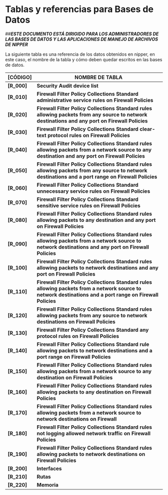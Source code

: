 # Tablas y referencias para Bases de Datos

##*__ESTE DOCUMENTO ESTÁ DIRIGIDO PARA LOS ADMINISTRADORES DE LAS BASES DE DATOS Y LAS APLICACIONES DE MANEJO DE ARCHIVOS DE NIPPER__*

La siguiente tabla es una referencia de los datos obtenidos en nipper, en este caso, el nombre de la tabla y cómo deben quedar escritos en las bases de datos.

__[CÓDIGO]__ | NOMBRE DE TABLA
-------------|-----------------
__[R_000]__ | __Security Audit device list__
__[R_010]__ | __Firewall Filter Policy Collections Standard administrative service rules on Firewall Policies__
__[R_020]__ | __Firewall Filter Policy Collections Standard rules allowing packets from any source to network destinations and any port on Firewall Policies__
__[R_030]__ | __Firewall Filter Policy Collections Standard clear-text protocol rules on Firewall Policies__
__[R_040]__ | __Firewall Filter Policy Collections Standard rules allowing packets from a network source to any destination and any port on Firewall Policies__
__[R_050]__ | __Firewall Filter Policy Collections Standard rules allowing packets from any source to network destinations and a port range on Firewall Policies__
__[R_060]__ | __Firewall Filter Policy Collections Standard unnecessary service rules on Firewall Policies__
__[R_070]__ | __Firewall Filter Policy Collections Standard sensitive service rules on Firewall Policies__
__[R_080]__ | __Firewall Filter Policy Collections Standard rules allowing packets to any destination and any port on Firewall Policies__
__[R_090]__ | __Firewall Filter Policy Collections Standard rules allowing packets from a network source to network destinations and any port on Firewall Policies__
__[R_100]__ | __Firewall Filter Policy Collections Standard rules allowing packets to network destinations and any port on Firewall Policies__
__[R_110]__ | __Firewall Filter Policy Collections Standard rules allowing packets from a network source to network destinations and a port range on Firewall Policies__
__[R_120]__ | __Firewall Filter Policy Collections Standard rules allowing packets from any source to network destinations on Firewall Policies__
__[R_130]__ | __Firewall Filter Policy Collections Standard any protocol rules on Firewall Policies__
__[R_140]__ | __Firewall Filter Policy Collections Standard rule allowing packets to network destinations and a port range on Firewall Policies__
__[R_150]__ | __Firewall Filter Policy Collections Standard rules allowing packets from a network source to any destination on Firewall Policies__
__[R_160]__ | __Firewall Filter Policy Collections Standard rules allowing packets to any destination on Firewall Policies__
__[R_170]__ | __Firewall Filter Policy Collections Standard rules allowing packets from a network source to network destinations on Firewall__
__[R_180]__ | __Firewall Filter Policy Collections Standard rules not logging allowed network traffic on Firewall Policies__
__[R_190]__ | __Firewall Filter Policy Collections Standard rules allowing packets to network destinations on Firewall Policies__
__[R_200]__ | __Interfaces__
__[R_210]__ | __Rutas__
__[R_220]__ | __Memoria__
